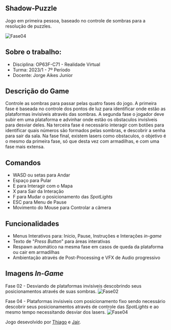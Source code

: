 ## Shadow-Puzzle
Jogo em primeira pessoa, baseado no controle de sombras para a resolução de puzzles.

![Fase04](https://i.imgur.com/rbftFj4.png)  

## Sobre o trabalho:

* Disciplina: OP63F-C71 - Realidade Virtual
* Turma: 2023/1 - 7º Período
* Docente: Jorge Aikes Junior

## Descrição do Game
Controle as sombras para passar pelas quatro fases do jogo. A primeira fase é baseada no controle dos pontos de luz para identificar onde estão as plataformas invisíveis através das sombras. A segunda fase o jogador deve subir em uma plataforma e advinhar onde estão os obstaculos invisĩveis para desviar deles. Na terceira fase é necessário interagir com botôes para identificar quais números são formados pelas sombras, e descobrir a senha para sair da sala. Na fase final, existem lasers como obstaculos, o objetivo é o mesmo da primeira fase, só que desta vez com armadilhas, e com uma fase mais extensa. 

## Comandos
* WASD ou setas para Andar
* Espaço para Pular
* E para Interagir com o Mapa
* X para Sair da Interação
* F para Mudar o posicionamento das *SpotLights*
* ESC para Menu de Pause
* Movimento do Mouse para Controlar a câmera

## Funcionalidades
* Menus Interativos para: Inicio, Pause, Instruções e Interações *in-game*
* Texto de "*Press Button*" para áreas interativas
* Respawn automático na mesma fase em casos de queda da plataforma ou cair em armadilhas
* Ambientação através de Post-Processing e VFX de Audio progressivo

## Imagens *In-Game*

Fase 02 - Desviando de plataformas invisíveis descobrindo seus posicionamentos através de suas sombras.
![Fase02](https://i.imgur.com/eHcaEGb.png)

Fase 04 - Plataformas invisiveis com posicionamento fixo sendo necessário descobrir seus posicionamentos através de controle das *SpotLights* e ao mesmo tempo necessitando desviar dos lasers.
![Fase04](https://i.imgur.com/rbftFj4.png)  


Jogo desevolvido por [Thiago](https://github.com/thiagodalsanto) e [Jair](https://github.com/Evon09).
